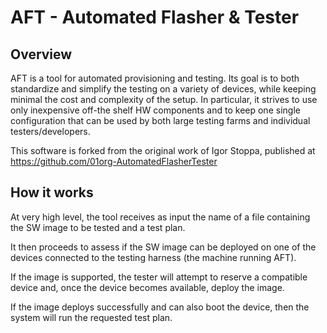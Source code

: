 AFT - Automated Flasher & Tester
================================

Overview
--------
AFT is a tool for automated provisioning and testing.
Its goal is to both standardize and simplify the testing on a variety
of devices, while keeping minimal the cost and complexity of the setup.
In particular, it strives to use only inexpensive off-the shelf
HW components and to keep one single configuration that can be used
by both large testing farms and individual testers/developers.

This software is forked from the original work of Igor Stoppa, published
at https://github.com/01org-AutomatedFlasherTester


How it works
------------
At very high level, the tool receives as input the name of a file
containing the SW image to be tested and a test plan.

It then proceeds to assess if the SW image can be deployed on one of
the devices connected to the testing harness (the machine running AFT).

If the image is supported, the tester will attempt to reserve a 
compatible device and, once the device becomes available, deploy the
image.

If the image deploys successfully and can also boot the device, then
the system will run the requested test plan.
